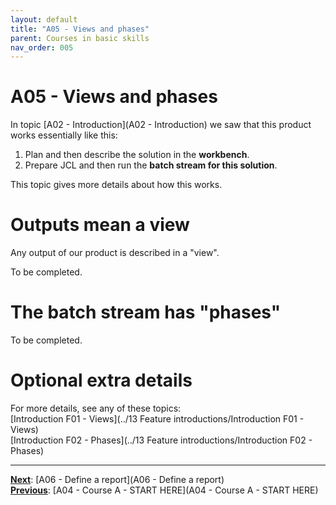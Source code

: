 ```yaml
---
layout: default
title: "A05 - Views and phases"
parent: Courses in basic skills
nav_order: 005
---
```


# A05 - Views and phases
In topic [A02 - Introduction](A02 - Introduction) we saw that this product works essentially like this:
1.  Plan and then describe the solution in the **workbench**.
1.  Prepare JCL and then run the **batch stream for this solution**.

This topic gives more details about how this works.

# Outputs mean a view
Any output of our product is described in a "view".  

To be completed.  



# The batch stream has "phases"

To be completed.  


# Optional extra details
For more details, see any of these topics:  
[Introduction F01 - Views](../13 Feature introductions/Introduction F01 - Views)  
[Introduction F02 - Phases](../13 Feature introductions/Introduction F02 - Phases)  



---
**<u>Next</u>**: [A06 - Define a report](A06 - Define a report)   
**<u>Previous</u>**: [A04 - Course A - START HERE](A04 - Course A - START HERE)  
